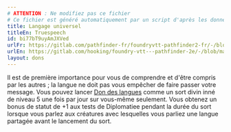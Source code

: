 ```yaml
---
# ATTENTION : Ne modifiez pas ce fichier
# Ce fichier est généré automatiquement par un script d'après les données du module Foundry VTT officiel et de sa traduction
title: Langage universel
titleEn: Truespeech
id: bi77bT9uyAmJXVed
urlFr: https://gitlab.com/pathfinder-fr/foundryvtt-pathfinder2-fr/-/blob/master/data/feats/bi77bT9uyAmJXVed.htm
urlEn: https://gitlab.com/hooking/foundry-vtt---pathfinder-2e/-/blob/master/packs/data/feats.db/truespeech.json
layout: dons
---
```

Il est de première importance pour vous de comprendre et d'être compris par les autres ; la langue ne doit pas vous empêcher de faire passer votre message. Vous pouvez lancer [Don des langues](../sorts/don-des-langues.md) comme un sort divin inné de niveau 5 une fois par jour sur vous-même seulement. Vous obtenez un bonus de statut de +1 aux tests de Diplomatiee pendant la durée du sort lorsque vous parlez aux créatures avec lesquelles vous parliez une langue partagée avant le lancement du sort.
